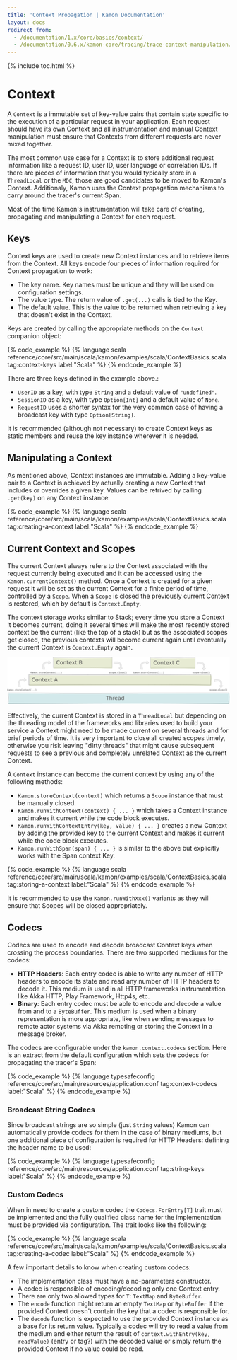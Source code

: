 ```yaml
---
title: 'Context Propagation | Kamon Documentation'
layout: docs
redirect_from:
  - /documentation/1.x/core/basics/context/
  - /documentation/0.6.x/kamon-core/tracing/trace-context-manipulation/
---
```


{% include toc.html %}

Context
=======

A `Context` is a immutable set of key-value pairs that contain state specific to the execution of a particular request
in your application. Each request should have its own Context and all instrumentation and manual Context manipulation must
ensure that Contexts from different requests are never mixed together.

The most common use case for a Context is to store additional request information like a request ID, user ID, user
language or correlation IDs. If there are pieces of information that you would typically store in a `ThreadLocal`
or the `MDC`, those are good candidates to be moved to Kamon's Context. Additionaly, Kamon uses the Context propagation
mechanisms to carry around the tracer's current Span.

Most of the time Kamon's instrumentation will take care of creating, propagating and manipulating a Context for each
request.


## Keys

Context keys are used to create new Context instances and to retrieve items from the Context. All keys encode four
pieces of information required for Context propagation to work:
  - The key name. Key names must be unique and they will be used on configuration settings.
  - The value type. The return value of `.get(...)` calls is tied to the Key.
  - The default value. This is the value to be returned when retrieving a key that doesn't exist in the Context.

Keys are created by calling the appropriate methods on the `Context` companion object:

{% code_example %}
{%   language scala reference/core/src/main/scala/kamon/examples/scala/ContextBasics.scala tag:context-keys label:"Scala" %}
{% endcode_example %}

There are three keys defined in the example above.:
  - `UserID` as a key, with type `String` and a default value of `"undefined"`. 
  - `SessionID` as a key, with type `Option[Int]` and a default value of `None`. 
  - `RequestID` uses a shorter syntax for the very common case of having a broadcast key with type `Option[String]`.

It is recommended (although not necessary) to create Context keys as static members and reuse the key instance wherever
it is needed.



## Manipulating a Context

As mentioned above, Context instances are immutable. Adding a key-value pair to a Context is achieved by actually creating
a new Context that includes or overrides a given key. Values can be retrived by calling `.get(key)` on any Context instance:

{% code_example %}
{%   language scala reference/core/src/main/scala/kamon/examples/scala/ContextBasics.scala tag:creating-a-context label:"Scala" %}
{% endcode_example %}



## Current Context and Scopes

The current Context always refers to the Context associated with the request currently being executed and it can be
accessed using the `Kamon.currentContext()` method. Once a Context is created for a given request it will be set as the
current Context for a finite period of time, controlled by a `Scope`. When a `Scope` is closed the previously current
Context is restored, which by default is `Context.Empty`.

The context storage works similar to Stack; every time you store a Context it becomes current, doing it several times
will make the most recently stored context be the current (like the top of a stack) but as the associated scopes get
closed, the previous contexts will become current again until eventually the current Context is `Context.Empty` again.

<img class="img-fluid my-3" src="/assets/img/diagrams/context-storage.png">

Effectively, the current Context is stored in a `ThreadLocal` but depending on the threading model of the frameworks and
libraries used to build your service a Context might need to be made current on several threads and for brief periods
of time. It is very important to close all created scopes timely, otherwise you risk leaving "dirty threads" that
might cause subsequent requests to see a previous and completely unrelated Context as the current Context.

A `Context` instance can become the current context by using any of the following methods:
  - `Kamon.storeContext(context)` which returns a `Scope` instance that must be manually closed.
  - `Kamon.runWithContext(context) { ... }` which takes a Context instance and makes it current while the code block executes.
  - `Kamon.runWithContextEntry(key, value) { ... }` creates a new Context by adding the provided key to the current Context
    and makes it current while the code block executes.
  - `Kamon.runWithSpan(span) { ... }` is similar to the above but explicitly works with the Span context Key.

{% code_example %}
{%   language scala reference/core/src/main/scala/kamon/examples/scala/ContextBasics.scala tag:storing-a-context label:"Scala" %}
{% endcode_example %}

It is recommended to use the `Kamon.runWithXxx()` variants as they will ensure that Scopes will be closed appropriately.



## Codecs

Codecs are used to encode and decode broadcast Context keys when crossing the process boundaries. There are two supported
mediums for the codecs:
  - **HTTP Headers**: Each entry codec is able to write any number of HTTP headers to encode its state and read any number
    of HTTP headers to decode it. This medium is used in all HTTP frameworks instrumentation like Akka HTTP, Play
    Framework, Http4s, etc.
  - **Binary**: Each entry codec must be able to encode and decode a value from and to a `ByteBuffer`. This medium
    is used when a binary representation is more appropriate, like when sending messages to remote actor systems via
    Akka remoting or storing the Context in a message broker.

The codecs are configurable under the `kamon.context.codecs` section. Here is an extract from the default configuration
which sets the codecs for propagating the tracer's Span:

{% code_example %}
{%   language typesafeconfig reference/core/src/main/resources/application.conf tag:context-codecs label:"Scala" %}
{% endcode_example %}


### Broadcast String Codecs

Since broadcast strings are so simple (just `String` values) Kamon can automatically provide codecs for them in the case
of binary mediums, but one additional piece of configuration is required for HTTP Headers: defining the header name to
be used:

{% code_example %}
{%   language typesafeconfig reference/core/src/main/resources/application.conf tag:string-keys label:"Scala" %}
{% endcode_example %}


### Custom Codecs

When in need to create a custom codec the `Codecs.ForEntry[T]` trait must be implemented and the fully qualified class
name for the implementation must be provided via configuration. The trait looks like the following:

{% code_example %}
{%   language scala reference/core/src/main/scala/kamon/examples/scala/ContextBasics.scala tag:creating-a-codec label:"Scala" %}
{% endcode_example %}

A few important details to know when creating custom codecs:
  - The implementation class must have a no-parameters constructor.
  - A codec is responsible of encoding/decoding only one Context entry.
  - There are only two allowed types for `T`: `TextMap` and `ByteBuffer`.
  - The `encode` function might return an empty `TextMap` or `ByteBuffer` if the provided Context doesn't contain the
    key that a codec is responsible for.
  - The `decode` function is expected to use the provided Context instance as a base for its return value. Typically a
    codec will try to read a value from the medium and either return the result of `context.withEntry(key, readValue)` (entry or tag?) with
    the decoded value or simply return the provided Context if no value could be read.
